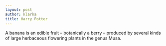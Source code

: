 ```yaml
---
layout: post
author: klarka
title: Harry Potter
---
```


A banana is an edible fruit – botanically a berry – produced by several
kinds of large herbaceous flowering plants in the genus Musa.